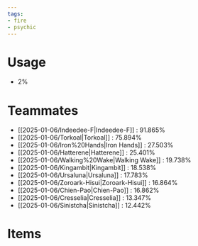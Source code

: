 ```yaml
---
tags:
- fire
- psychic
---
```

# Usage
- 2%
# Teammates
- [[2025-01-06/Indeedee-F|Indeedee-F]] : 91.865%
- [[2025-01-06/Torkoal|Torkoal]] : 75.894%
- [[2025-01-06/Iron%20Hands|Iron Hands]] : 27.503%
- [[2025-01-06/Hatterene|Hatterene]] : 25.401%
- [[2025-01-06/Walking%20Wake|Walking Wake]] : 19.738%
- [[2025-01-06/Kingambit|Kingambit]] : 18.538%
- [[2025-01-06/Ursaluna|Ursaluna]] : 17.783%
- [[2025-01-06/Zoroark-Hisui|Zoroark-Hisui]] : 16.864%
- [[2025-01-06/Chien-Pao|Chien-Pao]] : 16.862%
- [[2025-01-06/Cresselia|Cresselia]] : 13.347%
- [[2025-01-06/Sinistcha|Sinistcha]] : 12.442%
# Items